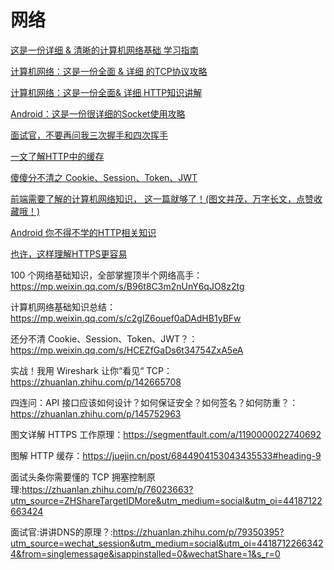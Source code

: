 # 网络

[这是一份详细 & 清晰的计算机网络基础 学习指南](https://www.jianshu.com/p/45d27f3e1196)

[计算机网络：这是一份全面 & 详细 的TCP协议攻略](https://www.jianshu.com/p/65605622234b)

[计算机网络：这是一份全面& 详细 HTTP知识讲解](https://www.jianshu.com/p/a6d086a3997d)

[Android：这是一份很详细的Socket使用攻略](https://www.jianshu.com/p/089fb79e308b)

[面试官，不要再问我三次握手和四次挥手](https://juejin.im/post/5d9c284b518825095879e7a5)

[一文了解HTTP中的缓存](https://juejin.im/post/5dbf8438f265da4d4f65ba99)

[傻傻分不清之 Cookie、Session、Token、JWT](https://juejin.im/post/5e055d9ef265da33997a42cc#heading-19)

[前端需要了解的计算机网络知识， 这一篇就够了！(图文并茂，万字长文，点赞收藏哦！)](https://juejin.im/post/5e51febde51d4526c932b390#heading-39) 

[Android 你不得不学的HTTP相关知识](https://juejin.im/post/5e8b4b69f265da47f25609ce)

[也许，这样理解HTTPS更容易](https://mp.weixin.qq.com/s?__biz=MzAxMTI4MTkwNQ==&mid=2650825181&idx=1&sn=62bb9652c0236e4b0a9fe4848981493e&chksm=80b7b543b7c03c55e5a86416c3523bdba598456fba9dc5597d5ccce324db43c80d8037e2d68f&scene=21#wechat_redirect)

100 个网络基础知识，全部掌握顶半个网络高手：https://mp.weixin.qq.com/s/B96t8C3m2nUnY6qJO8z2tg

计算机网络基础知识总结：https://mp.weixin.qq.com/s/c2glZ6ouef0aDAdHB1yBFw

还分不清 Cookie、Session、Token、JWT？：https://mp.weixin.qq.com/s/HCEZfGaDs6t34754ZxA5eA

实战！我用 Wireshark 让你“看见“ TCP：https://zhuanlan.zhihu.com/p/142665708

四连问：API 接口应该如何设计？如何保证安全？如何签名？如何防重？：https://zhuanlan.zhihu.com/p/145752963

图文详解 HTTPS 工作原理：https://segmentfault.com/a/1190000022740692

图解 HTTP 缓存：https://juejin.cn/post/6844904153043435533#heading-9

面试头条你需要懂的 TCP 拥塞控制原理:https://zhuanlan.zhihu.com/p/76023663?utm_source=ZHShareTargetIDMore&utm_medium=social&utm_oi=44187122663424

面试官:讲讲DNS的原理？:https://zhuanlan.zhihu.com/p/79350395?utm_source=wechat_session&utm_medium=social&utm_oi=44187122663424&from=singlemessage&isappinstalled=0&wechatShare=1&s_r=0
